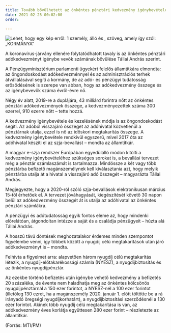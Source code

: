 ```yaml
---
title: Tovább bővülhetett az önkéntes pénztári kedvezmény igénybevétele
date: 2021-02-25 00:02:00
order: 

---
```

![Lehet, hogy egy kép erről: 1 személy, álló és , szöveg, amely így szól: „KORMÁNYA”](https://scontent-vie1-1.xx.fbcdn.net/v/t1.6435-9/161519341_1170395523393284_3433065851826971186_n.png?_nc_cat=108&ccb=1-3&_nc_sid=730e14&_nc_ohc=wmoLClRZugcAX_WH3Ip&_nc_ht=scontent-vie1-1.xx&oh=cd92e7583fcb9833f7231024e40a8e2d&oe=60D201E8)

A koronavírus-járvány ellenére folytatódhatott tavaly is az önkéntes pénztári adókedvezményt igénybe vevők számának bővülése Tállai András szerint.

A Pénzügyminisztérium parlamenti ügyekért felelős államtitkára elmondta: az öngondoskodást adókedvezménnyel és az adminisztrációs terhek átvállalásával segíti a kormány, de az adó- és pénzügyi tudatosság erősödésének is szerepe van abban, hogy az adókedvezmény összege és az igénybevevők száma évről-évre nő.

Négy év alatt, 2019-re a duplájára, 43 milliárd forintra nőtt az önkéntes pénztári adókedvezmények összege, a kedvezményezettek száma 300 ezerrel, 910 ezerre nőtt – tette hozzá.

A kedvezmény igénybevétele és kezelésének módja is az öngondoskodást segíti. Az adóból visszajáró összeget az adóhivatal közvetlenül a pénztárnak utalja, ezzel is nő az időskori megtakarítás összege. A kedvezmény igénybevétele rendkívül egyszerű, mivel 2017 óta az adóhivatal készíti el az szja-bevallást – mondta az államtitkár.

A magyar e-szja rendszer Európában egyedülálló módon kitölti a kedvezmény igénybevételéhez szükséges sorokat is, a bevallási tervezet még a pénztár számlaszámát is tartalmazza. Mindössze a két vagy több pénztárba befizető magánszemélynek kell kiválasztania azt, hogy melyik pénztárba utalja át a hivatal a visszajáró adó összegét – magyarázta Tállai András.

Megjegyezte, hogy a 2020-ról szóló szja-bevallások elektronikusan március 15-től érhetőek el. A tervezet jóváhagyását, kiegészítését követő 30 napon belül az adókedvezmény összegét át is utalja az adóhivatal az önkéntes pénztári számlákra.

A pénzügyi és adótudatosság egyik fontos eleme az, hogy mindenki előrelátóan, átgondoltan intézze a saját és a családja pénzügyeit – húzta alá Tállai András.

A hosszú távú döntések meghozatalakor érdemes minden szempontot figyelembe venni, így többek között a nyugdíj célú megtakarítások után járó adókedvezményt is – mondta.

Felhívta a figyelmet arra: alapvetően három nyugdíj célú megtakarítás létezik, a nyugdíj-előtakarékossági számla (NYESZ), a nyugdíjbiztosítás és az önkéntes nyugdíjpénztár.

Az ezekbe történő befizetés után igénybe vehető kedvezmény a befizetés 20 százaléka, de évente nem haladhatja meg az önkéntes kölcsönös nyugdíjpénztárnál a 150 ezer forintot, a NYESZ-nél a 100 ezer forintot (illetőleg 130 ezret, ha a magánszemély 2020. január 1. előtt töltötte be a rá irányadó öregségi nyugdíjkorhatárt), a nyugdíjbiztosítási szerződésnél a 130 ezer forintot. Akinek több nyugdíj célú megtakarítása is van, az adókedvezmény éves korlátja együttesen 280 ezer forint – részletezte az államtitkár.

(Forrás: MTI/PM)